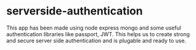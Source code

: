 # serverside-authentication
This app has been made using node express mongo and some useful authentication libraries like passport, JWT. This helps us to create strong and secure server side authentication and is plugable and ready to use.
